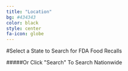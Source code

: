 ```yaml
---
title: "Location"
bg: #434343
color: black
style: center
fa-icon: globe
---
```


#Select a State to Search for FDA Food Recalls

#####Or Click "Search" To Search Nationwide

<div style="text-align: center;">
	<div id="usmap">
	</div>
</div>

